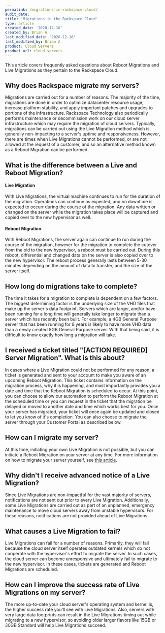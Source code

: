 ```yaml
---  
permalink: /migrations-in-rackspace-cloud/  
audit_date:  
title: 'Migrations in the Rackspace Cloud'  
type: article  
created_date: '2020-12-18'  
created_by: Brian A  
last_modified_date: '2020-12-18'  
last_modified_by: Brian A  
product: Cloud Servers  
product_url: cloud-servers  
---
```


This article covers frequently asked questions about Reboot Migrations and Live Migrations as they pertain to the Rackspace Cloud.

## Why does Rackspace migrate my servers?

Migrations are carried out for a number of reasons. The majority of the time, migrations are done in order to optimize datacenter resource usage, increase platform stability, and apply important patches and upgrades to portions of the infrastructure. Rackspace Technology also periodically performs maintenance or decommission work on our cloud server infrastructure which may require the migration of cloud servers. Typically, migrations can be carried out using the Live Migration method which is generally non-impacting to a server's uptime and responsiveness. However, there are times when Live Migrations cannot be performed, or are not allowed at the request of a customer, and so an alternative method known as a Reboot Migration can be performed.

## What is the difference between a Live and Reboot Migration?

#### Live Migration
With Live Migrations, the virtual machine continues to run for the duration of the migration. Operations can continue as expected, and no downtime is expected to occurr during the course of the migration. Any data written or changed on the server while the migration takes place will be captured and copied over to the new hypervisor as well.

#### Reboot Migration
With Reboot Migrations, the server again can continue to run during the course of the migration, however for the migration to complete the cutover from the old to the new hypervisor, a reboot must be carried out. During this reboot, differential and changed data on the server is also copied over to the new hypervisor. The reboot process generally lasts between 5-30 minutes depending on the amount of data to transfer, and the size of the server itself.

## How long do migrations take to complete?

The time it takes for a migration to complete is dependent on a few factors. The biggest determining factor is the underlying size of the VHD files that make up the server's data footprint. Servers which are larger, and/or have been running for a long time will generally take longer to migrate than a server which has recently been built. For example, a 4GB General Purpose server that has been running for 6 years is likely to have more VHD data than a newly created 8GB General Purpose server. With that being said, it is difficult to know exactly how long a migration will take.

## I received a ticket titled "[ACTION REQUIRED] Server Migration". What is this about?

In cases where a Live Migration could not be performed for any reason, a ticket is generated and sent to your account to make you aware of an upcoming Reboot Migration. This ticket contains information on the migration process, why it is happening, and most importantly provides you a date and time that the Reboot Migration is scheduled to occur. At this point, you can choose to allow our automation to perform the Reboot Migration at the scheduled time or you can request in the ticket that the migration be delayed or moved to another date and time which works best for you. Once your server has migrated, your ticket will once again be updated and closed to let you know of it's completion. You can also choose to migrate the server through your Customer Portal as described below.

## How can I migrate my server?

At this time, initiating your own Live Migration is not possible, but you can initiate a Reboot Migration on your server at any time. For more information on how to migrate your server yourself, see [this article](https://docs.rackspace.com/support/how-to/migrate-a-cloud-server-to-a-new-physical-host/?_ga=2.141912818.1764449038.1606744842-1747592811.1576078357).

## Why didn't I receive advanced notice of a Live Migration?

Since Live Migrations are non-impactful for the vast majority of servers, notifications are not sent out prior to every Live Migration. Additionally, some Live Migrations are carried out as part of an unplanned, emergency maintenance to move cloud servers away from unstable hypervisors. For these reasons, notifications are not provided ahead of Live Migrations. 

## What causes a Live Migration to fail?

Live Migrations can fail for a number of reasons. Primarily, they will fail because the cloud server itself operates outdated kernels which do not cooperate with the hypervisor's effort to migrate the server. In such cases, the cloud server can become unresponsive and ultimately fail to migrate to the new hypervisor. In these cases, tickets are generated and Reboot Migrations are scheduled. 

## How can I improve the success rate of Live Migrations on my server? 

The more up-to-date your cloud server's operating system and kernel is, the higher success rate you'll see with Live Migrations. Also, servers with very large data footprints can result in the Live Migrations timing out while migrating to a new hypervisor, so avoiding older larger flavors like 15GB or 30GB Standard will help Live Migrations succeed.
